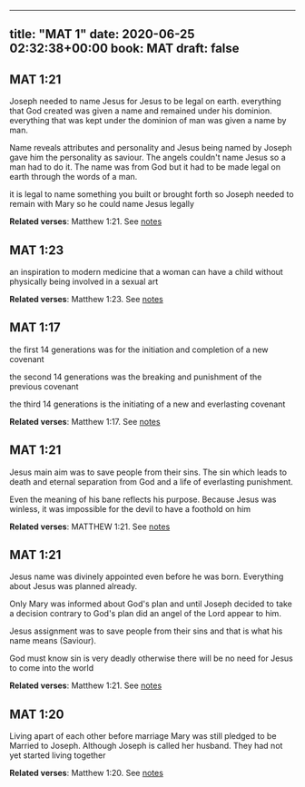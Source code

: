 
---
title: "MAT 1"
date: 2020-06-25 02:32:38+00:00
book: MAT
draft: false
---

## MAT 1:21

Joseph needed to name Jesus for Jesus to be legal on earth. everything that God created was given a name and remained under his dominion. everything that was kept under the dominion of man was given a name by man.

Name reveals attributes and personality and Jesus being named by Joseph gave him the personality as saviour. The angels couldn't name Jesus so a man had to do it. The name was from God but it had to be made legal on earth through the words of a man.

it is legal to name something you built or brought forth so Joseph needed to remain with Mary so he could name Jesus legally

**Related verses**: Matthew 1:21. See [notes](https://my.bible.com/notes/3459431389383615448)


## MAT 1:23

an inspiration to modern medicine that a woman can have a child without physically being involved in a sexual art

**Related verses**: Matthew 1:23. See [notes](https://my.bible.com/notes/3459425449099912105)


## MAT 1:17

the first 14 generations was for the initiation and completion of a new covenant

the second 14 generations was the breaking and punishment of the previous covenant

the third 14 generations is the initiating of a new and everlasting covenant

**Related verses**: Matthew 1:17. See [notes](https://my.bible.com/notes/3459422467218203534)


## MAT 1:21

Jesus main aim was to save people from their sins. The sin which leads to death and eternal separation from God and a life of everlasting punishment.

Even the meaning of his bane reflects his purpose. Because Jesus was winless, it was impossible for the devil to have a foothold on him

**Related verses**: MATTHEW 1:21. See [notes](https://my.bible.com/notes/2690640629843354589)


## MAT 1:21

Jesus name was divinely appointed even before he was born. Everything about Jesus was planned already. 

Only Mary was informed about God's plan and until Joseph decided to take a decision contrary to God's plan did an angel of the Lord appear to him.

Jesus assignment was to save people from their sins and that is what his name means (Saviour). 

God must know sin is very deadly otherwise there will be no need for Jesus to come into the world

**Related verses**: Matthew 1:21. See [notes](https://my.bible.com/notes/2487234224164954509)


## MAT 1:20

Living apart of each other before marriage
Mary was still pledged to be Married to Joseph. Although Joseph is called her husband. They had not yet started living together

**Related verses**: Matthew 1:20. See [notes](https://my.bible.com/notes/2487232374242009477)

